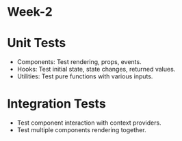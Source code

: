 # Week-2

# Unit Tests
- Components: Test rendering, props, events.
- Hooks: Test initial state, state changes, returned values.
- Utilities: Test pure functions with various inputs.
# Integration Tests
- Test component interaction with context providers.
- Test multiple components rendering together.